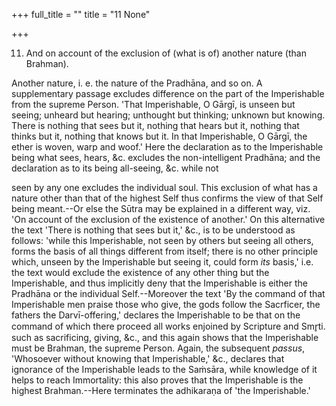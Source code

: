 +++
full_title = ""
title = "11 None"

+++


11. And on account of the exclusion of (what is of) another nature (than Brahman).

Another nature, i. e. the nature of the Pradhāna, and so on. A supplementary passage excludes difference on the part of the Imperishable from the supreme Person. 'That Imperishable, O Gārgī, is unseen but seeing; unheard but hearing; unthought but thinking; unknown but knowing. There is nothing that sees but it, nothing that hears but it, nothing that thinks but it, nothing that knows but it. In that Imperishable, O Gārgī, the ether is woven, warp and woof.' Here the declaration as to the Imperishable being what sees, hears, &c. excludes the non-intelligent Pradhāna; and the declaration as to its being all-seeing, &c. while not

seen by any one excludes the individual soul. This exclusion of what has a nature other than that of the highest Self thus confirms the view of that Self being meant.--Or else the Sūtra may be explained in a different way, viz. 'On account of the exclusion of the existence of another.' On this alternative the text 'There is nothing that sees but it,' &c., is to be understood as follows: 'while this Imperishable, not seen by others but seeing all others, forms the basis of all things different from itself; there is no other principle which, unseen by the Imperishable but seeing it, could form _its_ basis,' i.e. the text would exclude the existence of any other thing but the Imperishable, and thus implicitly deny that the Imperishable is either the Pradhāna or the individual Self.--Moreover the text 'By the command of that Imperishable men praise those who give, the gods follow the Sacrficer, the fathers the Darvī-offering,' declares the Imperishable to be that on the command of which there proceed all works enjoined by Scripture and Smr̥ti. such as sacrificing, giving, &c., and this again shows that the Imperishable must be Brahman, the supreme Person. Again, the subsequent _passus_, 'Whosoever without knowing that Imperishable,' &c., declares that ignorance of the Imperishable leads to the Saṁsāra, while knowledge of it helps to reach Immortality: this also proves that the Imperishable is the highest Brahman.--Here terminates the adhikaraṇa of 'the Imperishable.'


